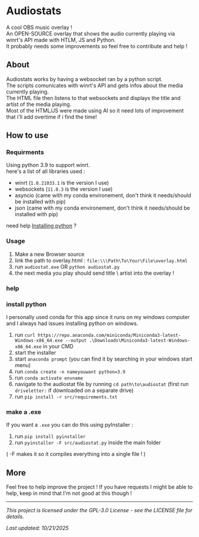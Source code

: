 # Audiostats

<p>A cool OBS music overlay !<br>
An OPEN-SOURCE overlay that shows the audio currently playing via winrt's API made with HTLM, JS and Python.<br>
It probably needs some improvements so feel free to contribute and help !
</p>

## About

<p>Audiostats works by having a websocket ran by a python script.<br>
The scripts comunicates with winrt's API and gets infos about the media currently playing.<br>
The HTML file then listens to that websockets and displays the title and artist of the media playing.<br>
Most of the HTML/JS were made using AI so it need lots of improvement that i'll add overtime if i find the time!</p>


## How to use

### Requirments

<p>Using python 3.9 to support winrt.<br>
here's a list of all libraries used :

- winrt (```1.0.21033.1``` is the version I use)
- websockets (```11.0.3``` is the version I use)
- asyncio (came with my conda environement, don't think it needs/should be installed with pip)
- json (came with my conda environement, don't think it needs/should be installed with pip)

need help [Installing python](#python_install) ?
</p>

### Usage

1. Make a new Browser source
2. link the path to overlay.html : ```file:\\\Path\To\Your\File\overlay.html```
3. run ```audiostat.exe``` OR ```python audiostat.py``` 
4. the next media you play should send title \ artist into the overlay !

### help

### <div id="python_install"></div>
### install python

I personally used conda for this app since it runs on my windows computer and I always had issues installing python on windows.

1. run ```curl https://repo.anaconda.com/miniconda/Miniconda3-latest-Windows-x86_64.exe --output .\Downloads\Miniconda3-latest-Windows-x86_64.exe``` in your CMD
2. start the installer
3. start ```anaconda prompt``` (you can find it by searching in your windows start menu)
4. run ```conda create -n nameyouwant python=3.9``` 
5. run ```conda activate envname```
6. navigate to the audiostat file by running ```cd path\to\audiostat``` (first run ```driveletter:``` if downloaded on a separate drive)
7. run ```pip install -r src/requirements.txt```

### <div id="make_exe"></div>
### make a .exe

If you want a ```.exe```  you can do this using pyInstaller :

1. run ```pip install pyinstaller``` 
2. run ```pyinstaller -F src/audiostat.py``` inside the main folder

( -F makes it so it compiles everything into a single file ! )

## More

Feel free to help improve the project !
If you have requests I might be able to help, keep in mind that I'm not good at this though !

---

*This project is licensed under the GPL-3.0 License - see the LICENSE file for details.*


*Last updated: 10/21/2025*


